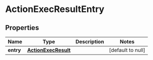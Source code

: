 # ActionExecResultEntry

## Properties
Name | Type | Description | Notes
------------ | ------------- | ------------- | -------------
**entry** | [**ActionExecResult**](ActionExecResult.md) |  | [default to null]


